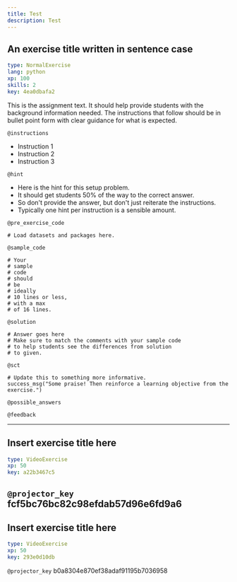 ```yaml
---
title: Test
description: Test
---
```


## An exercise title written in sentence case

```yaml
type: NormalExercise 
lang: python
xp: 100 
skills: 2
key: 4ea0dbafa2   
```


This is the assignment text. It should help provide students with the background information needed.
The instructions that follow should be in bullet point form with clear guidance for what is expected.


`@instructions`
- Instruction 1
- Instruction 2
- Instruction 3

`@hint`
- Here is the hint for this setup problem. 
- It should get students 50% of the way to the correct answer.
- So don't provide the answer, but don't just reiterate the instructions.
- Typically one hint per instruction is a sensible amount.

`@pre_exercise_code`

```{python}
# Load datasets and packages here.
```


`@sample_code`

```{python}
# Your
# sample
# code
# should
# be
# ideally
# 10 lines or less,
# with a max
# of 16 lines.
```


`@solution`

```{python}
# Answer goes here
# Make sure to match the comments with your sample code
# to help students see the differences from solution
# to given.
```


`@sct`

```{python}
# Update this to something more informative.
success_msg("Some praise! Then reinforce a learning objective from the exercise.")
```


`@possible_answers`


`@feedback`


---

## Insert exercise title here

```yaml
type: VideoExercise 
xp: 50 
key: a22b3467c5   
```

`@projector_key`
fcf5bc76bc82c98efdab57d96e6fd9a6
---

## Insert exercise title here

```yaml
type: VideoExercise 
xp: 50 
key: 293e0d10db   
```

`@projector_key`
b0a8304e870ef38adaf91195b7036958